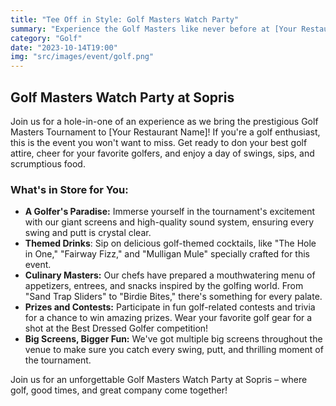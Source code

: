 ```yaml
---
title: "Tee Off in Style: Golf Masters Watch Party"
summary: "Experience the Golf Masters like never before at [Your Restaurant Name]! Join us for an exciting day of golf, delicious food, and themed cocktails. We'll have the tournament on our giant screens, golf-themed cocktails and scrumptious bites, and contests with prizes!"
category: "Golf"
date: "2023-10-14T19:00"
img: "src/images/event/golf.png"
---
```

## **Golf Masters Watch Party at Sopris**
Join us for a hole-in-one of an experience as we bring the prestigious Golf Masters Tournament to [Your Restaurant Name]! If you're a golf enthusiast, this is the event you won't want to miss. Get ready to don your best golf attire, cheer for your favorite golfers, and enjoy a day of swings, sips, and scrumptious food.

### **What's in Store for You:**
* **A Golfer's Paradise:** Immerse yourself in the tournament's excitement with our giant screens and high-quality sound system, ensuring every swing and putt is crystal clear.
* **Themed Drinks**: Sip on delicious golf-themed cocktails, like "The Hole in One," "Fairway Fizz," and "Mulligan Mule" specially crafted for this event.
* **Culinary Masters:** Our chefs have prepared a mouthwatering menu of appetizers, entrees, and snacks inspired by the golfing world. From "Sand Trap Sliders" to "Birdie Bites," there's something for every palate.
* **Prizes and Contests:** Participate in fun golf-related contests and trivia for a chance to win amazing prizes. Wear your favorite golf gear for a shot at the Best Dressed Golfer competition!
* **Big Screens, Bigger Fun:** We've got multiple big screens throughout the venue to make sure you catch every swing, putt, and thrilling moment of the tournament.


Join us for an unforgettable Golf Masters Watch Party at Sopris – where golf, good times, and great company come together!